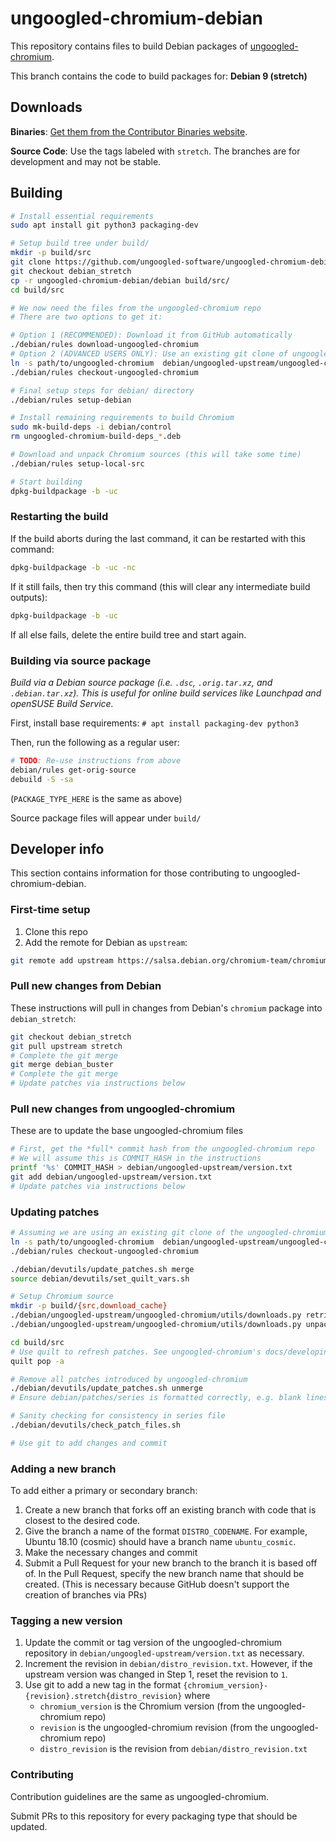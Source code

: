 # ungoogled-chromium-debian

This repository contains files to build Debian packages of [ungoogled-chromium](//github.com/Eloston/ungoogled-chromium).

This branch contains the code to build packages for: **Debian 9 (stretch)**

## Downloads

**Binaries**: [Get them from the Contributor Binaries website](//ungoogled-software.github.io/ungoogled-chromium-binaries/).

**Source Code**: Use the tags labeled with `stretch`. The branches are for development and may not be stable.

## Building

```sh
# Install essential requirements
sudo apt install git python3 packaging-dev

# Setup build tree under build/
mkdir -p build/src
git clone https://github.com/ungoogled-software/ungoogled-chromium-debian
git checkout debian_stretch
cp -r ungoogled-chromium-debian/debian build/src/
cd build/src

# We now need the files from the ungoogled-chromium repo
# There are two options to get it:

# Option 1 (RECOMMENDED): Download it from GitHub automatically
./debian/rules download-ungoogled-chromium
# Option 2 (ADVANCED USERS ONLY): Use an existing git clone of ungoogled-chromium
ln -s path/to/ungoogled-chromium  debian/ungoogled-upstream/ungoogled-chromium
./debian/rules checkout-ungoogled-chromium

# Final setup steps for debian/ directory
./debian/rules setup-debian

# Install remaining requirements to build Chromium
sudo mk-build-deps -i debian/control
rm ungoogled-chromium-build-deps_*.deb

# Download and unpack Chromium sources (this will take some time)
./debian/rules setup-local-src

# Start building
dpkg-buildpackage -b -uc
```

### Restarting the build

If the build aborts during the last command, it can be restarted with this command:

```sh
dpkg-buildpackage -b -uc -nc
```

If it still fails, then try this command (this will clear any intermediate build outputs):

```sh
dpkg-buildpackage -b -uc
```

If all else fails, delete the entire build tree and start again.

### Building via source package

*Build via a Debian source package (i.e. `.dsc`, `.orig.tar.xz`, and `.debian.tar.xz`). This is useful for online build services like Launchpad and openSUSE Build Service.*

First, install base requirements: `# apt install packaging-dev python3`

Then, run the following as a regular user:

```sh
# TODO: Re-use instructions from above
debian/rules get-orig-source
debuild -S -sa
```

(`PACKAGE_TYPE_HERE` is the same as above)

Source package files will appear under `build/`

## Developer info

This section contains information for those contributing to ungoogled-chromium-debian.

### First-time setup

1. Clone this repo
2. Add the remote for Debian as `upstream`:

```sh
git remote add upstream https://salsa.debian.org/chromium-team/chromium.git
```

### Pull new changes from Debian

These instructions will pull in changes from Debian's `chromium` package into `debian_stretch`:

```sh
git checkout debian_stretch
git pull upstream stretch
# Complete the git merge
git merge debian_buster
# Complete the git merge
# Update patches via instructions below
```

### Pull new changes from ungoogled-chromium

These are to update the base ungoogled-chromium files

```sh
# First, get the *full* commit hash from the ungoogled-chromium repo
# We will assume this is COMMIT_HASH in the instructions
printf '%s' COMMIT_HASH > debian/ungoogled-upstream/version.txt
git add debian/ungoogled-upstream/version.txt
# Update patches via instructions below
```

### Updating patches

```sh
# Assuming we are using an existing git clone of the ungoogled-chromium repo
ln -s path/to/ungoogled-chromium  debian/ungoogled-upstream/ungoogled-chromium
./debian/rules checkout-ungoogled-chromium

./debian/devutils/update_patches.sh merge
source debian/devutils/set_quilt_vars.sh

# Setup Chromium source
mkdir -p build/{src,download_cache}
./debian/ungoogled-upstream/ungoogled-chromium/utils/downloads.py retrieve -i debian/ungoogled-upstream/ungoogled-chromium/downloads.ini -c build/download_cache
./debian/ungoogled-upstream/ungoogled-chromium/utils/downloads.py unpack -i debian/ungoogled-upstream/ungoogled-chromium/downloads.ini -c build/download_cache build/src

cd build/src
# Use quilt to refresh patches. See ungoogled-chromium's docs/developing.md section "Updating patches" for more details
quilt pop -a

# Remove all patches introduced by ungoogled-chromium
./debian/devutils/update_patches.sh unmerge
# Ensure debian/patches/series is formatted correctly, e.g. blank lines

# Sanity checking for consistency in series file
./debian/devutils/check_patch_files.sh

# Use git to add changes and commit
```

### Adding a new branch

To add either a primary or secondary branch:

1. Create a new branch that forks off an existing branch with code that is closest to the desired code.
2. Give the branch a name of the format `DISTRO_CODENAME`. For example, Ubuntu 18.10 (cosmic) should have a branch name `ubuntu_cosmic`.
3. Make the necessary changes and commit
4. Submit a Pull Request for your new branch to the branch it is based off of. In the Pull Request, specify the new branch name that should be created. (This is necessary because GitHub doesn't support the creation of branches via PRs)

### Tagging a new version

1. Update the commit or tag version of the ungoogled-chromium repository in `debian/ungoogled-upstream/version.txt` as necessary.
2. Increment the revision in `debian/distro_revision.txt`. However, if the upstream version was changed in Step 1, reset the revision to `1`.
3. Use git to add a new tag in the format `{chromium_version}-{revision}.stretch{distro_revision}` where
	* `chromium_version` is the Chromium version (from the ungoogled-chromium repo)
	* `revision` is the ungoogled-chromium revision (from the ungoogled-chromium repo)
	* `distro_revision` is the revision from `debian/distro_revision.txt`

### Contributing

Contribution guidelines are the same as ungoogled-chromium.

Submit PRs to this repository for every packaging type that should be updated.
